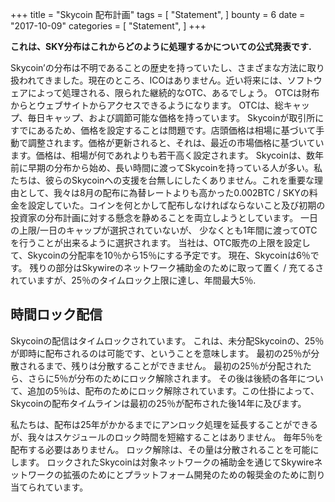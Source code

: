 +++
title = "Skycoin 配布計画"
tags = [
    "Statement",
]
bounty = 6
date = "2017-10-09"
categories = [
    "Statement",
]
+++

**これは、SKY分布はこれからどのように処理するかについての公式発表です.**

Skycoin’の分布は不明であることの歴史を持っていたし、さまざまな方法に取り扱われてきました。現在のところ、ICOはありません。近い将来には、ソフトウェアによって処理される、限られた継続的なOTC、あるでしょう。
OTCは財布からとウェブサイトからアクセスできるようになります。
OTCは、総キャップ、毎日キャップ、および調節可能な価格を持っています。
Skycoinが取引所にすでにあるため、価格を設定することは問題です。店頭価格は相場に基づいて手動で調整されます。価格が更新されると、それは、最近の市場価格に基づいています。価格は、相場が何であれよりも若干高く設定されます。
Skycoinは、数年前に早期の分布から始め、長い時間に渡ってSkycoinを持っている人が多い。私たちは、彼らのSkycoinへの支援を台無しにしたくありません。これを重要な理由として、我々は8月の配布に為替レートよりも高かった0.002BTC / SKYの料金を設定していた。コインを何とかして配布しなければならないこと及び初期の投資家の分布計画に対する懸念を静めることを両立しようとしています。
一日の上限/一日のキャップが選択されていないが、 少なくとも1年間に渡ってOTCを行うことが出来るように選択されます。
当社は、OTC販売の上限を設定して、Skycoinの分配率を10％から15％にする予定です。 現在、Skycoinは6％です。 残りの部分はSkywireのネットワーク補助金のために取って置く / 充てるされていますが、25％のタイムロック上限に達し、年間最大5％.

## 時間ロック配信

Skycoinの配信はタイムロックされています。 これは、未分配Skycoinの、25％が即時に配布されるのは可能です、ということを意味します。 最初の25％が分散されるまで、残りは分散することができません。 最初の25％が分配されたら、さらに5％が分布のためにロック解除されます。 その後は後続の各年について、追加の5％は、配布のためにロック解除されています。この仕掛によって、Skycoinの配布タイムラインは最初の25％が配布された後14年に及びます。

私たちは、配布は25年がかかるまでにアンロック処理を延長することができるが、我々はスケジュールのロック時間を短縮することはありません。
毎年5％を配布する必要はありません。 ロック解除は、その量は分散されることを可能にします。
ロックされたSkycoinは対象ネットワークの補助金を通じてSkywireネットワークの拡張のためにとプラットフォーム開発のための報奨金のために割り当てられています。
